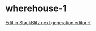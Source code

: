 # wherehouse-1

[Edit in StackBlitz next generation editor ⚡️](https://stackblitz.com/~/github.com/egyadmin/wherehouse-1)
